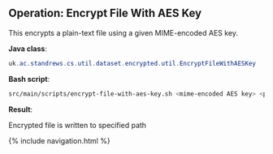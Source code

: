 ## Operation: Encrypt File With AES Key

This encrypts a plain-text file using a given MIME-encoded AES key.

**Java class**:

```java
uk.ac.standrews.cs.util.dataset.encrypted.util.EncryptFileWithAESKey
```

**Bash script**:
```sh
src/main/scripts/encrypt-file-with-aes-key.sh <mime-encoded AES key> <path of plain-text file> <path of new encrypted file>
```

**Result**:

Encrypted file is written to specified path

{% include navigation.html %}
